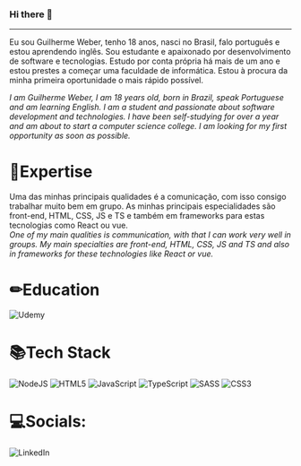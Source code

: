 ### Hi there 👋
<hr>
Eu sou Guilherme Weber, tenho 18 anos, nasci no Brasil, falo português e estou aprendendo inglês. Sou estudante e apaixonado por desenvolvimento de software e tecnologias. Estudo por conta própria há mais de um ano e estou prestes a começar uma faculdade de informática. Estou à procura da minha primeira oportunidade o mais rápido possível.<br>

<i>I am Guilherme Weber, I am 18 years old, born in Brazil, speak Portuguese and am learning English. I am a student and passionate about software development and technologies. I have been self-studying for over a year and am about to start a computer science college. I am looking for my first opportunity as soon as possible.</i>

<h1>📌Expertise</h1>
Uma das minhas principais qualidades é a comunicação, com isso consigo trabalhar muito bem em grupo. As minhas principais especialidades são front-end, HTML, CSS, JS e TS e também em frameworks para estas tecnologias como React ou vue.<br>
<i>One of my main qualities is communication, with that I can work very well in groups. My main specialties are front-end, HTML, CSS, JS and TS and also in frameworks for these technologies like React or vue.</i>


<h1>✏Education</h1>

![Udemy](https://img.shields.io/badge/Udemy-A435F0?style=for-the-badge&logo=Udemy&logoColor=white)
  

<h1>📚Tech Stack</h1>

![NodeJS](https://img.shields.io/badge/node.js-6DA55F?style=for-the-badge&logo=node.js&logoColor=white)
![HTML5](https://img.shields.io/badge/html5-%23E34F26.svg?style=for-the-badge&logo=html5&logoColor=white)
![JavaScript](https://img.shields.io/badge/javascript-%23323330.svg?style=for-the-badge&logo=javascript&logoColor=%23F7DF1E)
![TypeScript](https://img.shields.io/badge/typescript-%23007ACC.svg?style=for-the-badge&logo=typescript&logoColor=white)
![SASS](https://img.shields.io/badge/SASS-hotpink.svg?style=for-the-badge&logo=SASS&logoColor=white)
![CSS3](https://img.shields.io/badge/css3-%231572B6.svg?style=for-the-badge&logo=css3&logoColor=white)


<h1>💻Socials:</h1>

![LinkedIn](https://img.shields.io/badge/linkedin-%230077B5.svg?style=for-the-badge&logo=linkedin&logoColor=white)

<!--
<h1>GIT HUB STATS</h1>

<a href="https://github.com/Guiziin227/github-readme-stats">
  <img height=200 align="center" src="https://github-readme-stats.vercel.app/api?username=Guiziin227&theme=radical" />
</a>
<a href="https://github.com/Guiziin227/convoychat">
  <img height=200 align="center" src="https://github-readme-stats.vercel.app/api/top-langs?username=Guiziin227&layout=compact&langs_count=8&card_width=320&theme=radical" />
</a>


